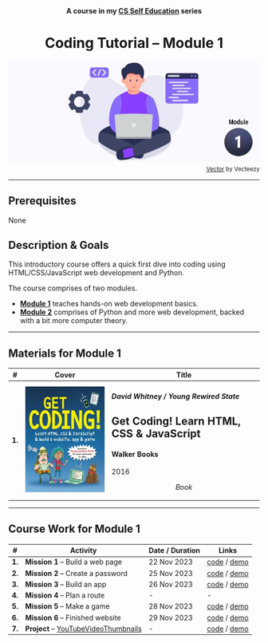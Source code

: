 <div align="center">
  <b>A course in my <a href="https://github.com/abeerration/CS-Self-Education">CS Self Education</a> series</b>
  <h1>Coding Tutorial – Module 1</h1>
  <img src="banner-module-1.jpg" align="center"/>
</div>
<div align="right">
  <sub>
    <a href="https://www.vecteezy.com/vector-art/4865921-programmer-people-concept-use-laptop-and-programming-code-program-icon-spreading-with-modern-flat-style">Vector</a> by Vecteezy
  </sub>
</div>

---

## Prerequisites

None

## Description & Goals

This introductory course offers a quick first dive into coding using HTML/CSS/JavaScript web development and Python.

The course comprises of two modules.

- [**Module 1**](https://github.com/abeerration/Coding-Tutorial-Module-1) teaches hands-on web development basics.
- [**Module 2**](https://github.com/abeerration/Coding-Tutorial-Module-2) comprises of Python and more web development, backed with a bit more computer theory.

---

## Materials for Module 1

| # | Cover | Title |
| ----------- | ----------- | ----------- |
| **1.** | ![](getcoding.jpg) | <h4><i>David Whitney / Young Rewired State</i></h4><h2>Get Coding! Learn HTML, CSS & JavaScript</h2><h4>Walker Books</h4><p>2016</p><p align="center"><i>Book</i></p> |

---

## Course Work for Module 1

| # | Activity | Date / Duration | Links |
| ----------- | ----------- | ----------- | ----------- |
| **1.** | **Mission 1** – Build a web page | 22 Nov 2023 | [code](https://github.com/abeerration/Coding-Tutorial-Module-1/tree/main/activities/1) / [demo](https://abeerration.github.io/Coding-Tutorial-Module-1/activities/1/) |
| **2.** | **Mission 2** – Create a password | 25 Nov 2023 | [code](https://github.com/abeerration/Coding-Tutorial-Module-1/tree/main/activities/2) / [demo](https://abeerration.github.io/Coding-Tutorial-Module-1/activities/2/) |
| **3.** | **Mission 3** – Build an app | 26 Nov 2023 | [code](https://github.com/abeerration/Coding-Tutorial-Module-1/tree/main/activities/3) / [demo](https://abeerration.github.io/Coding-Tutorial-Module-1/activities/3/) |
| **4.** | **Mission 4** – Plan a route | - | - |
| **5.** | **Mission 5** – Make a game | 28 Nov 2023 | [code](https://github.com/abeerration/Coding-Tutorial-Module-1/tree/main/activities/5) / [demo](https://abeerration.github.io/Coding-Tutorial-Module-1/activities/5/) |
| **6.** | **Mission 6** – Finished website | 29 Nov 2023 | [code](https://github.com/abeerration/Coding-Tutorial-Module-1/tree/main/activities/6) / [demo](https://abeerration.github.io/Coding-Tutorial-Module-1/activities/6/) |
| **7.** | **Project** – [YouTubeVideoThumbnails](https://github.com/abeerration/YouTubeVideoThumbnails) | - | [code](https://github.com/abeerration/YouTubeVideoThumbnails) / [demo](https://abeerration.github.io/YouTubeVideoThumbnails/) |
